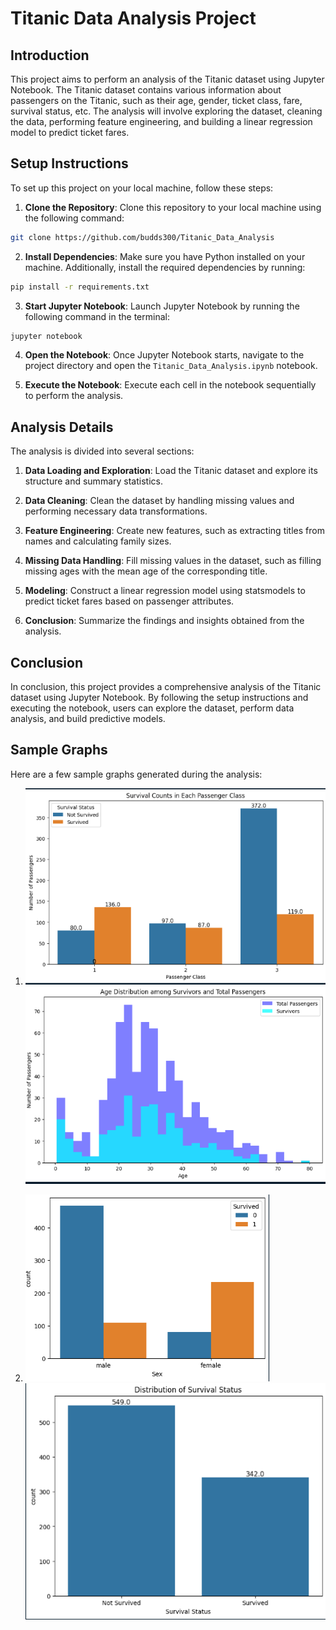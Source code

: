 # Titanic Data Analysis Project

## Introduction

This project aims to perform an analysis of the Titanic dataset using Jupyter Notebook. The Titanic dataset contains various information about passengers on the Titanic, such as their age, gender, ticket class, fare, survival status, etc. The analysis will involve exploring the dataset, cleaning the data, performing feature engineering, and building a linear regression model to predict ticket fares.




## Setup Instructions

To set up this project on your local machine, follow these steps:

1. **Clone the Repository**: Clone this repository to your local machine using the following command: 
```bash
git clone https://github.com/budds300/Titanic_Data_Analysis
```

2. **Install Dependencies**: Make sure you have Python installed on your machine. Additionally, install the required dependencies by running:
```bash
pip install -r requirements.txt
```

3. **Start Jupyter Notebook**: Launch Jupyter Notebook by running the following command in the terminal:
```bash
jupyter notebook
```
4. **Open the Notebook**: Once Jupyter Notebook starts, navigate to the project directory and open the `Titanic_Data_Analysis.ipynb` notebook.

5. **Execute the Notebook**: Execute each cell in the notebook sequentially to perform the analysis.

## Analysis Details

The analysis is divided into several sections:

1. **Data Loading and Exploration**: Load the Titanic dataset and explore its structure and summary statistics.

2. **Data Cleaning**: Clean the dataset by handling missing values and performing necessary data transformations.

3. **Feature Engineering**: Create new features, such as extracting titles from names and calculating family sizes.

4. **Missing Data Handling**: Fill missing values in the dataset, such as filling missing ages with the mean age of the corresponding title.

5. **Modeling**: Construct a linear regression model using statsmodels to predict ticket fares based on passenger attributes.

6. **Conclusion**: Summarize the findings and insights obtained from the analysis.




## Conclusion

In conclusion, this project provides a comprehensive analysis of the Titanic dataset using Jupyter Notebook. By following the setup instructions and executing the notebook, users can explore the dataset, perform data analysis, and build predictive models.

## Sample Graphs

Here are a few sample graphs generated during the analysis:

1. ![Graph 3](image3.png) ![Graph 4](image.png)

2. ![Graph 1](image1.png) ![Graph 2](image2.png)

